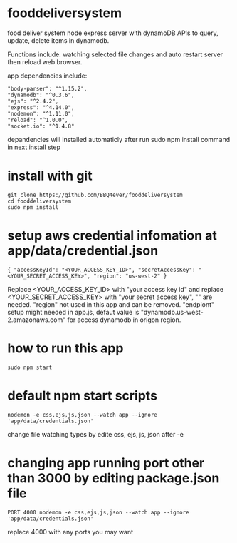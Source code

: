 # fooddeliversystem
food deliver system node express server with dynamoDB APIs to query, update, delete items in dynamodb.

Functions include: watching selected file changes and auto restart server then reload web browser. 

app dependencies include:

    "body-parser": "^1.15.2", 
    "dynamodb": "^0.3.6",
    "ejs": "^2.4.2",
    "express": "^4.14.0",
    "nodemon": "^1.11.0",
    "reload": "^1.0.0",
    "socket.io": "^1.4.8"
   depandencies will installed automaticly after run sudo npm install command in next install step

# install with git

    git clone https://github.com/BBQ4ever/fooddeliversystem
    cd fooddeliversystem
    sudo npm install 
    
# setup aws credential infomation at app/data/credential.json
    
    { "accessKeyId": "<YOUR_ACCESS_KEY_ID>", "secretAccessKey": "<YOUR_SECRET_ACCESS_KEY>", "region": "us-west-2" }
   Replace <YOUR_ACCESS_KEY_ID> with "your access key id" and replace <YOUR_SECRET_ACCESS_KEY> with "your secret access key",
   "" are needed. "region" not used in this app and can be removed. "endpiont" setup might needed in app.js, defaut value is "dynamodb.us-west-2.amazonaws.com" for access dynamodb in origon region.


# how to run this app
 
    sudo npm start

# default npm start scripts

    nodemon -e css,ejs,js,json --watch app --ignore 'app/data/credentials.json'
  change file watching types by edite css, ejs, js, json after -e

# changing app running port other than 3000 by editing package.json file

    PORT 4000 nodemon -e css,ejs,js,json --watch app --ignore 'app/data/credentials.json'
   replace 4000 with any ports you may want
